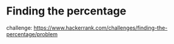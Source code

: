 # Finding the percentage

challenge: https://www.hackerrank.com/challenges/finding-the-percentage/problem
